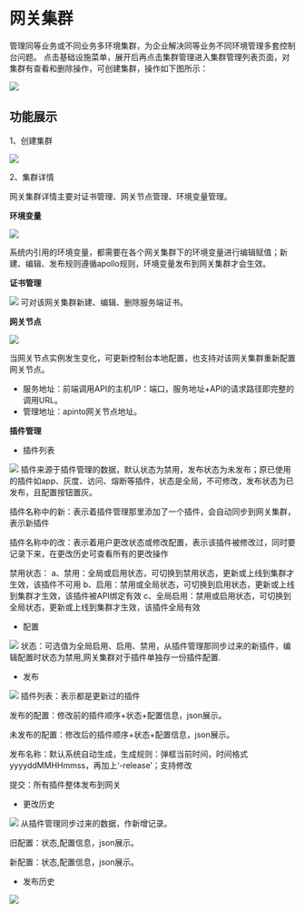 # 网关集群
管理同等业务或不同业务多环境集群，为企业解决同等业务不同环境管理多套控制台问题。
点击基础设施菜单，展开后再点击集群管理进入集群管理列表页面，对集群有查看和删除操作，可创建集群，操作如下图所示：

![](http://data.eolinker.com/course/ny6g9tM9a50c9e1e6d270ffd723d8384c9920eeb8850c29.png)

## 功能展示
1、创建集群

![](http://data.eolinker.com/course/dMaxv2g56f1ae68b98b31ccb333792d0f61759b90996f9d.png)

2、集群详情

网关集群详情主要对证书管理、网关节点管理、环境变量管理。

**环境变量**

![](http://data.eolinker.com/course/e2gDuMK0846560cb63f15101fdf23d6080a88967280a283.png)

系统内引用的环境变量，都需要在各个网关集群下的环境变量进行编辑赋值；新建、编辑、发布规则遵循apollo规则，环境变量发布到网关集群才会生效。

**证书管理**

![](http://data.eolinker.com/course/1QRrTXT9b915d565c043d611ef7d17c379640c4ccb27ee2.png)
可对该网关集群新建、编辑、删除服务端证书。

**网关节点**

![](http://data.eolinker.com/course/MbEjNT2a9c61393be4984ee95a81ed591f8f6f3f5bee223.png)

当网关节点实例发生变化，可更新控制台本地配置，也支持对该网关集群重新配置网关节点。
* 服务地址：前端调用API的主机/IP：端口，服务地址+API的请求路径即完整的调用URL。
* 管理地址：apinto网关节点地址。

**插件管理**

* 插件列表

![](http://data.eolinker.com/course/fwH4VHz5df1b578175c873daddf31ddecfecc37b978ac81.gif)
插件来源于插件管理的数据，默认状态为禁用，发布状态为未发布；原已使用的插件如app、灰度、访问、熔断等插件，状态是全局，不可修改，发布状态为已发布，且配置按钮置灰。

插件名称中的新：表示着插件管理那里添加了一个插件，会自动同步到网关集群，表示新插件

插件名称中的改：表示着用户更改状态或修改配置，表示该插件被修改过，同时要记录下来，在更改历史可查看所有的更改操作

禁用状态：
a、禁用：全局或启用状态，可切换到禁用状态，更新或上线到集群才生效，该插件不可用
b、启用：禁用或全局状态，可切换到启用状态，更新或上线到集群才生效，该插件被API绑定有效
c、全局启用：禁用或启用状态，可切换到全局状态，更新或上线到集群才生效，该插件全局有效

* 配置

![](http://data.eolinker.com/course/vIxlAiS7861a8eee7a164acff69ce6786c9638c7e86d06d.png)
状态：可选值为全局启用、启用、禁用，从插件管理那同步过来的新插件，编辑配置时状态为禁用,网关集群对于插件单独存一份插件配置.

* 发布

![](http://data.eolinker.com/course/329UY774577fdbcf26d7cd73ecb182bc731c86461cfcb7f.png)
插件列表：表示都是更新过的插件

发布的配置：修改前的插件顺序+状态+配置信息，json展示。

未发布的配置：修改后的插件顺序+状态+配置信息，json展示。

发布名称：默认系统自动生成，生成规则：弹框当前时间，时间格式yyyyddMMHHmmss，再加上‘-release’；支持修改

提交：所有插件整体发布到网关

* 更改历史

![](http://data.eolinker.com/course/TrTluCeae6b0515bb9e7ff26dfebafb3ddf6406a5d9ef02.png)
从插件管理同步过来的数据，作新增记录。

旧配置：状态,配置信息，json展示。

新配置：状态,配置信息，json展示。

* 发布历史

![](http://data.eolinker.com/course/CQXmKrN46028b8951f7bdcc11fff092d3c14704a9179528.png)